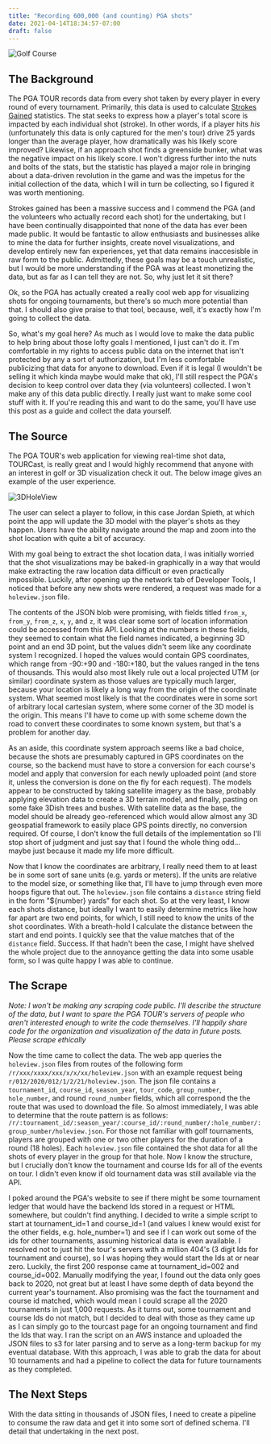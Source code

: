 ```yaml
---
title: "Recording 600,000 (and counting) PGA shots"
date: 2021-04-14T18:34:57-07:00
draft: false
---
```


![Golf Course](/2021-04-14-scrape/golf-course.jpg)

## The Background

The PGA TOUR records data from every shot taken by every player in every round of every tournament. Primarily, this data is used to calculate [Strokes Gained](https://www.pgatour.com/news/2016/05/31/strokes-gained-defined.html) statistics. The stat seeks to express how a player's total score is impacted by each individual shot (stroke). In other words, if a player hits *his* (unfortunately this data is only captured for the men's tour) drive 25 yards longer than the average player, how dramatically was his likely score improved? Likewise, if an approach shot finds a greenside bunker, what was the negative impact on his likely score. I won't digress further into the nuts and bolts of the stats, but the statistic has played a major role in bringing about a data-driven revolution in the game and was the impetus for the initial collection of the data, which I will in turn be collecting, so I figured it was worth mentioning.

Strokes gained has been a massive success and I commend the PGA (and the volunteers who actually record each shot) for the undertaking, but I have been continually disappointed that none of the data has ever been made public. It would be fantastic to allow enthusiasts and businesses alike to mine the data for further insights, create novel visualizations, and develop entirely new fan experiences, yet that data remains inaccesisble in raw form to the public. Admittedly, these goals may be a touch unrealistic, but I would be more understanding if the PGA was at least monetizing the data, but as far as I can tell they are not. So, why just let it sit there?

Ok, so the PGA has actually created a really cool web app for visualizing shots for ongoing tournaments, but there's so much more potential than that. I should also give praise to that tool, because, well,  it's exactly how I'm going to collect the data.

So, what's my goal here? As much as I would love to make the data public to help bring about those lofty goals I mentioned, I just can't do it. I'm comfortable in my rights to access public data on the internet that isn't protected by any a sort of authorization, but I'm less comfortable publicizing that data for anyone to download. Even if it is legal (I wouldn't be selling it which kinda maybe would make that ok), I'll still respect the PGA's decision to keep control over data they (via volunteers) collected. I won't make any of this data public directly. I really just want to make some cool stuff with it. If you're reading this and want to do the same, you'll have use this post as a guide and collect the data yourself.


## The Source

The PGA TOUR's web application for viewing real-time shot data, TOURCast, is really great and I would highly recommend that anyone with an interest in golf or 3D visualization check it out. The below image gives an example of the user experience.

![3DHoleView](/2021-04-14-scrape/3DHoleView.png)

The user can select a player to follow, in this case Jordan Spieth, at which point the app will update the 3D model with the player's shots as they happen. Users have the ability navigate around the map and zoom into the shot location with quite a bit of accuracy.

With my goal being to extract the shot location data, I was initially worried that the shot visualizations may be baked-in graphically in a way that would make extracting the raw location data difficult or even practically impossible. Luckily, after opening up the network tab of Developer Tools, I noticed that before any new shots were rendered, a request was made for a `holeview.json` file.

The contents of the JSON blob were promising, with fields titled `from_x`, `from_y`, `from_z`, `x`, `y`, and `z`, it was clear some sort of location information could be accessed from this API. Looking at the numbers in these fields, they seemed to contain what the field names indicated, a beginning 3D point and an end 3D point, but the values didn't seem like any coordinate system I recognized. I hoped the values would contain GPS coordinates, which range from -90:+90 and -180:+180, but the values ranged in the tens of thousands. This would also most likely rule out a local projected UTM (or similar) coordinate system as those values are typically much larger, because your location is likely a long way from the origin of the coordinate system. What seemed most likely is that the coordinates were in some sort of arbitrary local cartesian system, where some corner of the 3D model is the origin. This means I'll have to come up with some scheme down the road to convert these coordinates to some known system, but that's a problem for another day.

As an aside, this coordinate system approach seems like a bad choice, because the shots are presumably captured in GPS coordinates on the course, so the backend must have to store a conversion for each course's model and apply that conversion for each newly uploaded point (and store it, unless the conversion is done on the fly for each request). The models appear to be constructed by taking satellite imagery as the base, probably applying elevation data to create a 3D terrain model, and finally, pasting on some fake 3Dish trees and bushes. With satellite data as the base, the model should be already geo-referenced which would allow almost any 3D geospatial framework to easily place GPS points directly, no conversion required. Of course, I don't know the full details of the implementation so I'll stop short of judgment and just say that I found the whole thing odd... maybe just because it made my life more difficult.

Now that I know the coordinates are arbitrary, I really need them to at least be in some sort of sane units (e.g. yards or meters). If the units are relative to the model size, or something like that, I'll have to jump through even more hoops figure that  out. The `holeview.json` file contains a `distance` string field in the form "${number} yards" for each shot. So at the very least, I know each shots distance, but ideally I want to easily determine metrics like how far apart are two end points, for which, I still need to know the units of the shot coordinates. With a breath-hold I calculate the distance between the start and end points. I quickly see that the value matches that of the `distance` field. Success. If that hadn't been the case, I might have shelved the whole project due to the annoyance getting the data into some usable form, so I was quite happy I was able to continue.


## The Scrape

*Note: I won't be making any scraping code public. I'll describe the structure of the data, but I want to spare the PGA TOUR's servers of people who aren't interested enough to write the code themselves. I'll happily share code for the organization and visualization of the data in future posts. Please scrape ethically*

Now the time came to collect the data. The web app queries the `holeview.json` files from routes of the following form `/r/xxx/xxxx/xxx/x/x/xx/holeview.json` with an example request being `r/012/2020/012/1/2/21/holeview.json`. The json file contains a `tournament_id`, `course_id`, `season_year`, `tour_code`, `group_number`, `hole_number`, and round `round_number` fields, which all correspond the the route that was used to download the file. So almost immediately, I was able to determine that the route pattern is as follows: `/r/:tournament_id/:season_year/:course_id/:round_number/:hole_number/:group_number/holeview.json`. For those not familiar with golf tournaments, players are grouped with one or two other players for the duration of a round (18 holes). Each `holeview.json` file contained the shot data for all the shots of every player in the group for that hole. Now I know the structure, but I crucially don't know the tournament and course Ids for all of the events on tour. I didn't even know if old tournament data was still available via the API.

I poked around the PGA's website to see if there might be some tournament ledger that would have the backend Ids stored in a request or HTML somewhere, but couldn't find anything. I decided to write a simple script to start at tournament_id=1 and course_id=1 (and values I knew would exist for the other fields, e.g. hole_number=1) and see if I can work out some of the ids for other tournaments, assuming historical data is even available. I resolved not to just hit the tour's servers with a million 404's (3 digit Ids for tournament and course), so I was hoping they would start the Ids at or near zero. Luckily, the first 200 response came at tournament_id=002 and course_id=002. Manually modifying the year, I found out the data only goes back to 2020, not great but at least I have some depth of data beyond the current year's tournament. Also promising was the fact the tournament and course id matched, which would mean I could scrape all the 2020 tournaments in just 1,000 requests. As it turns out, some tournament and course Ids do not match, but I decided to deal with those as they came up as I can simply go to the tourcast page for an ongoing tournament and find the Ids that way. I ran the script on an AWS instance and uploaded the JSON files to s3 for later parsing and to serve as a long-term backup for my eventual database. With this approach, I was able to grab the data for about 10 tournaments and had a pipeline to collect the data for future tournaments as they completed.


## The Next Steps

With the data sitting in thousands of JSON files, I need to create a pipeline to consume the raw data and get it into some sort of defined schema. I'll detail that undertaking in the next post.
